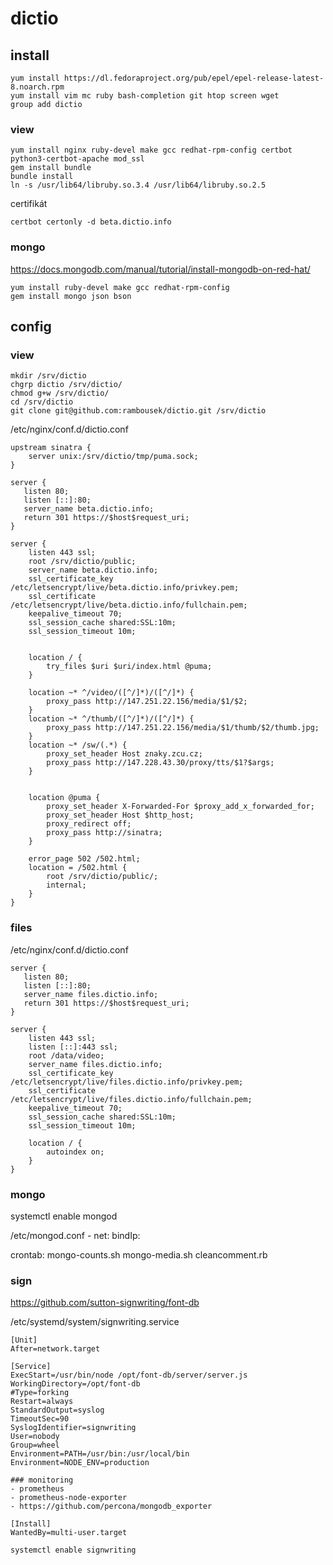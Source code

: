 # dictio

## install

```
yum install https://dl.fedoraproject.org/pub/epel/epel-release-latest-8.noarch.rpm
yum install vim mc ruby bash-completion git htop screen wget
group add dictio
```

### view
```
yum install nginx ruby-devel make gcc redhat-rpm-config certbot python3-certbot-apache mod_ssl
gem install bundle
bundle install
ln -s /usr/lib64/libruby.so.3.4 /usr/lib64/libruby.so.2.5
```

certifikát
```
certbot certonly -d beta.dictio.info
```

### mongo
https://docs.mongodb.com/manual/tutorial/install-mongodb-on-red-hat/
```
yum install ruby-devel make gcc redhat-rpm-config
gem install mongo json bson
```

## config
### view
```
mkdir /srv/dictio
chgrp dictio /srv/dictio/
chmod g+w /srv/dictio/
cd /srv/dictio 
git clone git@github.com:rambousek/dictio.git /srv/dictio
```

/etc/nginx/conf.d/dictio.conf
```
upstream sinatra {
    server unix:/srv/dictio/tmp/puma.sock;
}

server {
   listen 80;
   listen [::]:80;
   server_name beta.dictio.info;
   return 301 https://$host$request_uri;
}

server {
    listen 443 ssl;
    root /srv/dictio/public;
    server_name beta.dictio.info;
    ssl_certificate_key /etc/letsencrypt/live/beta.dictio.info/privkey.pem;
    ssl_certificate /etc/letsencrypt/live/beta.dictio.info/fullchain.pem;
    keepalive_timeout 70;
    ssl_session_cache shared:SSL:10m;
    ssl_session_timeout 10m;


    location / {
        try_files $uri $uri/index.html @puma;
    }

    location ~* ^/video/([^/]*)/([^/]*) {
        proxy_pass http://147.251.22.156/media/$1/$2;
    }
    location ~* ^/thumb/([^/]*)/([^/]*) {
        proxy_pass http://147.251.22.156/media/$1/thumb/$2/thumb.jpg;
    }
    location ~* /sw/(.*) {
        proxy_set_header Host znaky.zcu.cz;
        proxy_pass http://147.228.43.30/proxy/tts/$1?$args;
    }


    location @puma {
        proxy_set_header X-Forwarded-For $proxy_add_x_forwarded_for;
        proxy_set_header Host $http_host;
        proxy_redirect off;
        proxy_pass http://sinatra;
    }

    error_page 502 /502.html;
    location = /502.html {
        root /srv/dictio/public/;
        internal;
    }
}
```

### files
/etc/nginx/conf.d/dictio.conf
```
server {
   listen 80;
   listen [::]:80;      
   server_name files.dictio.info;
   return 301 https://$host$request_uri;
}

server {
    listen 443 ssl;
    listen [::]:443 ssl;
    root /data/video;
    server_name files.dictio.info;
    ssl_certificate_key /etc/letsencrypt/live/files.dictio.info/privkey.pem;
    ssl_certificate /etc/letsencrypt/live/files.dictio.info/fullchain.pem;
    keepalive_timeout 70;
    ssl_session_cache shared:SSL:10m;
    ssl_session_timeout 10m;

    location / {
        autoindex on;
    }
}
```

### mongo
systemctl enable mongod

/etc/mongod.conf - net: bindIp:

crontab: mongo-counts.sh mongo-media.sh cleancomment.rb

### sign
https://github.com/sutton-signwriting/font-db

/etc/systemd/system/signwriting.service

```
[Unit]
After=network.target

[Service]
ExecStart=/usr/bin/node /opt/font-db/server/server.js
WorkingDirectory=/opt/font-db
#Type=forking
Restart=always
StandardOutput=syslog
TimeoutSec=90
SyslogIdentifier=signwriting
User=nobody
Group=wheel
Environment=PATH=/usr/bin:/usr/local/bin
Environment=NODE_ENV=production

### monitoring
- prometheus
- prometheus-node-exporter
- https://github.com/percona/mongodb_exporter

[Install]
WantedBy=multi-user.target
```

```systemctl enable signwriting```
